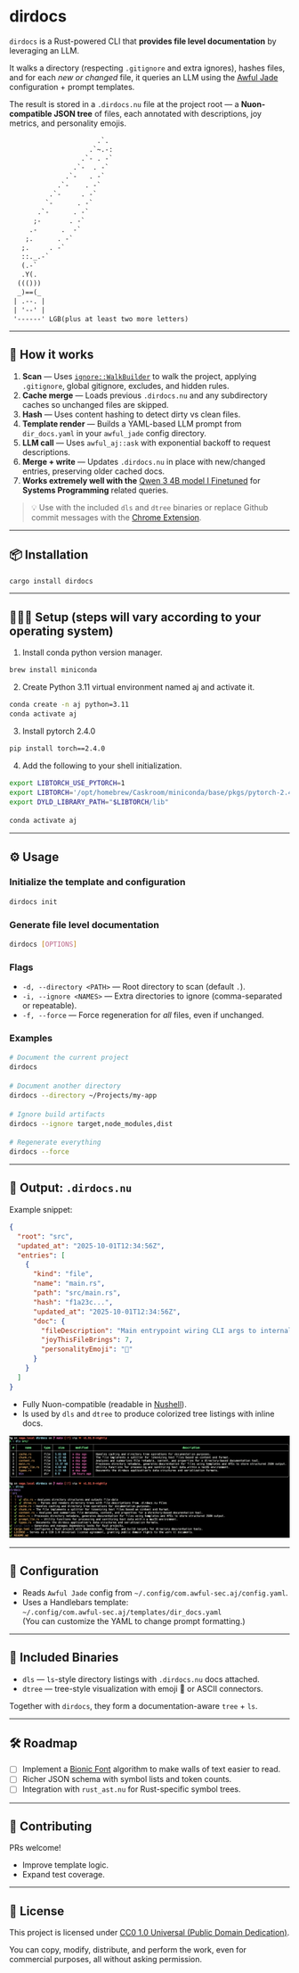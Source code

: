 # dirdocs

`dirdocs` is a Rust-powered CLI that **provides file level documentation** by leveraging an LLM.
  
It walks a directory (respecting `.gitignore` and extra ignores), hashes files, and for each *new or changed* file, it queries an LLM using the [Awful Jade](https://github.com/graves/awful_aj) configuration + prompt templates.

The result is stored in a `.dirdocs.nu` file at the project root — a **Nuon-compatible JSON tree** of files, each annotated with descriptions, joy metrics, and personality emojis.

```
                      .`.
                    .`~.-:
                  .`- . -`
                .`-  . -`
              .`-   . -`
            .`-    . -`
          .`-     . -`
         `-      . -`
       .`-      . -`
      ;-       . -`
     .-      .  -`
    ;.      . -`
   ;.     . -`
   ::._.-`
   (.-`
   .Y(.
  ((()))
  _)==(_
 | .--. |
 | '--' |
 '------' LGB(plus at least two more letters)
 ```

---

## 🚀 How it works

1. **Scan** — Uses [`ignore::WalkBuilder`](https://docs.rs/ignore) to walk the project, applying `.gitignore`, global gitignore, excludes, and hidden rules.
2. **Cache merge** — Loads previous `.dirdocs.nu` and any subdirectory caches so unchanged files are skipped.
3. **Hash** — Uses content hashing to detect dirty vs clean files.
4. **Template render** — Builds a YAML-based LLM prompt from `dir_docs.yaml` in your `awful_jade` config directory.
5. **LLM call** — Uses `awful_aj::ask` with exponential backoff to request descriptions.
6. **Merge + write** — Updates `.dirdocs.nu` in place with new/changed entries, preserving older cached docs.
7. **Works extremely well with the** [Qwen 3 4B model I Finetuned](https://huggingface.co/dougiefresh/jade_qwen3_4b) for **Systems Programming** related queries.

> 💡 Use with the included `dls` and `dtree` binaries or replace Github commit messages with the [Chrome Extension](https://chromewebstore.google.com/detail/dirdocs-for-github/mlkaknhkcakopeghpgmnpdjdfcffbain?hl=en).

---

## 📦 Installation

```bash
cargo install dirdocs
```

---

## 👷🏽‍♀️ Setup (steps will vary according to your operating system)

1. Install conda python version manager.

```bash
brew install miniconda
```

2. Create Python 3.11 virtual environment named aj and activate it.

```bash
conda create -n aj python=3.11
conda activate aj
````

3. Install pytorch 2.4.0

```bash
pip install torch==2.4.0
````

4. Add the following to your shell initialization.

```bash
export LIBTORCH_USE_PYTORCH=1
export LIBTORCH='/opt/homebrew/Caskroom/miniconda/base/pkgs/pytorch-2.4.0-py3.11_0/lib/python3.11/site-packages/torch' # Or wherever Conda installed libtorch on your OS
export DYLD_LIBRARY_PATH="$LIBTORCH/lib"

conda activate aj
```

---

## ⚙️ Usage

### Initialize the template and configuration

```bash
dirdocs init
```

### Generate file level documentation

```bash
dirdocs [OPTIONS]
```

### Flags

- `-d, --directory <PATH>` — Root directory to scan (default `.`).
- `-i, --ignore <NAMES>` — Extra directories to ignore (comma-separated or repeatable).
- `-f, --force` — Force regeneration for *all* files, even if unchanged.

### Examples

```bash
# Document the current project
dirdocs

# Document another directory
dirdocs --directory ~/Projects/my-app

# Ignore build artifacts
dirdocs --ignore target,node_modules,dist

# Regenerate everything
dirdocs --force
```

---

## 📄 Output: `.dirdocs.nu`

Example snippet:

```json
{
  "root": "src",
  "updated_at": "2025-10-01T12:34:56Z",
  "entries": [
    {
      "kind": "file",
      "name": "main.rs",
      "path": "src/main.rs",
      "hash": "f1a23c...",
      "updated_at": "2025-10-01T12:34:56Z",
      "doc": {
        "fileDescription": "Main entrypoint wiring CLI args to internal modules.",
        "joyThisFileBrings": 7,
        "personalityEmoji": "🦀"
      }
    }
  ]
}
```

- Fully Nuon-compatible (readable in [Nushell](https://www.nushell.sh/)).
- Is used by `dls` and `dtree` to produce colorized tree listings with inline docs.

![Screenshot of dls and dtree outputs](./screenshot.png)

---

## 🔧 Configuration

- Reads `Awful Jade` config from `~/.config/com.awful-sec.aj/config.yaml`.
- Uses a Handlebars template:  
  `~/.config/com.awful-sec.aj/templates/dir_docs.yaml`  
  (You can customize the YAML to change prompt formatting.)

---

## 🧩 Included Binaries

- `dls` — `ls`-style directory listings with `.dirdocs.nu` docs attached.
- `dtree` — tree-style visualization with emoji 🌿 or ASCII connectors.

Together with `dirdocs`, they form a documentation-aware `tree` + `ls`.

---

## 🛠 Roadmap

- [ ] Implement a [Bionic Font](https://github.com/ThereOHM/Fast-Font/blob/main/README_Tech.md) algorithm to make walls of text easier to read.
- [ ] Richer JSON schema with symbol lists and token counts.
- [ ] Integration with `rust_ast.nu` for Rust-specific symbol trees.

---

## 🤝 Contributing

PRs welcome!  
- Improve template logic.
- Expand test coverage.

---

## 📜 License

This project is licensed under [CC0 1.0 Universal (Public Domain Dedication)](https://creativecommons.org/publicdomain/zero/1.0/).  

You can copy, modify, distribute, and perform the work, even for commercial purposes, all without asking permission.

